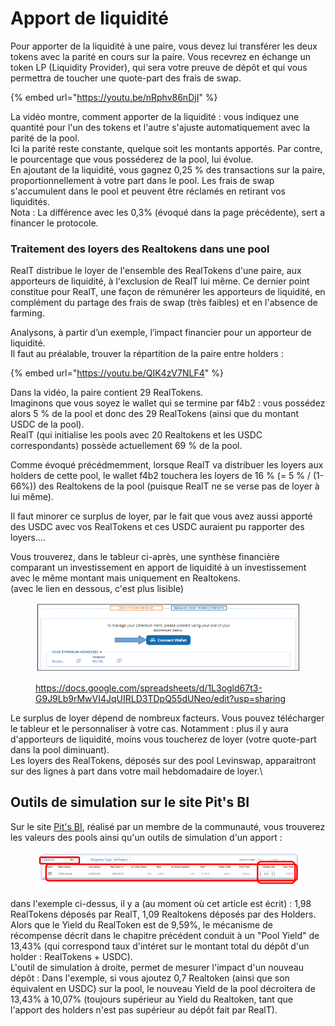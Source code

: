 # Apport de liquidité

Pour apporter de la liquidité à une paire, vous devez lui transférer les deux tokens avec la parité en cours sur la paire. Vous recevrez en échange un token LP (Liquidity Provider), qui sera votre preuve de dépôt et qui vous permettra de toucher une quote-part des frais de swap.

{% embed url="https://youtu.be/nRphv86nDjI" %}

La vidéo montre, comment apporter de la liquidité : vous indiquez une quantité pour l'un des tokens et l'autre s'ajuste automatiquement avec la parité de la pool.\
Ici la parité reste constante, quelque soit les montants apportés. Par contre, le pourcentage que vous posséderez de la pool, lui évolue.\
En ajoutant de la liquidité, vous gagnez 0,25 % des transactions sur la paire, proportionnellement à votre part dans le pool. Les frais de swap s'accumulent  dans le pool et peuvent être réclamés en retirant vos liquidités.\
Nota : La différence avec les 0,3% (évoqué dans la page précédente), sert a financer le protocole.

### Traitement des loyers des Realtokens dans une pool

RealT distribue le loyer de l'ensemble des RealTokens d'une paire, aux apporteurs de liquidité, à l'exclusion de RealT lui même. Ce dernier point constitue pour RealT, une façon de rémunérer les apporteurs de liquidité, en complément du partage des frais de swap (très faibles) et en l'absence de farming.

Analysons, à partir d’un exemple, l’impact financier pour un apporteur de liquidité.\
Il faut au préalable, trouver la répartition de la paire entre holders :&#x20;

{% embed url="https://youtu.be/QIK4zV7NLF4" %}

Dans la vidéo, la paire contient 29 RealTokens.\
Imaginons que vous soyez le wallet qui se termine par f4b2 : vous possédez alors 5 % de la pool et donc des 29 RealTokens (ainsi que du montant USDC de la pool).\
RealT (qui initialise les pools avec 20 Realtokens et les USDC correspondants) possède actuellement 69 % de la pool.

Comme évoqué précédmemment, lorsque RealT va distribuer les loyers aux holders de cette pool, le wallet f4b2 touchera les loyers de 16 % (= 5 % / (1- 66%)) des Realtokens de la pool (puisque RealT ne se verse pas de loyer à lui même).

Il faut minorer ce surplus de loyer, par le fait que vous avez aussi apporté des USDC avec vos RealTokens et ces USDC auraient pu rapporter des loyers....

Vous trouverez, dans le tableur ci-après, une synthèse financière comparant un investissement en apport de liquidité à un investissement avec le même montant mais uniquement en Realtokens.\
(avec le lien en dessous, c'est plus lisible)

<figure><img src="../../../.gitbook/assets/image (251).png" alt=""><figcaption><p><a href="https://docs.google.com/spreadsheets/d/1L3ogld67t3-G9J9Lb9rMwVI4JqUIRLD3TDpQ55dUNeo/edit?usp=sharing">https://docs.google.com/spreadsheets/d/1L3ogld67t3-G9J9Lb9rMwVI4JqUIRLD3TDpQ55dUNeo/edit?usp=sharing</a></p></figcaption></figure>

Le surplus de loyer dépend de nombreux facteurs. Vous pouvez télécharger le tableur et le personnaliser à votre cas. Notamment : plus il y aura d'apporteurs de liquidité, moins vous toucherez de loyer (votre quote-part dans la pool diminuant).\
Les loyers des RealTokens, déposés sur des pool Levinswap, apparaitront sur des lignes à part dans votre mail hebdomadaire de loyer.\


## Outils de simulation sur le site Pit's BI

Sur le site [Pit's BI](https://realt.pitsbi.io/stats), réalisé par un membre de la communauté, vous trouverez les valeurs des pools ainsi qu'un outils de simulation d'un apport :

<figure><img src="../../../.gitbook/assets/image (1) (1) (1) (1) (1) (1) (1) (1) (1) (1) (1).png" alt=""><figcaption></figcaption></figure>

dans l'exemple ci-dessus, il y a (au moment où cet article est écrit) : 1,98 RealTokens déposés par RealT, 1,09 Realtokens déposés par des Holders. \
Alors que le Yield du RealToken est de 9,59%, le mécanisme de récompense décrit dans le chapitre précédent conduit à un "Pool Yield" de 13,43% (qui correspond taux d'intéret sur le montant total du dépôt d'un holder : RealTokens + USDC).\
L'outil de simulation à droite, permet de mesurer l'impact d'un nouveau dépôt : Dans l'exemple, si vous ajoutez 0,7 Realtoken (ainsi que son équivalent en USDC) sur la pool, le nouveau Yield de la pool décroitera de 13,43% à 10,07% (toujours supérieur au Yield du Realtoken, tant que l'apport des holders n'est pas supérieur au dépôt fait par RealT).

